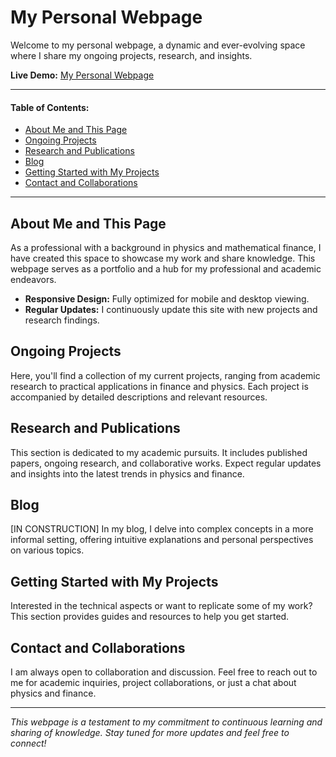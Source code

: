 # My Personal Webpage

Welcome to my personal webpage, a dynamic and ever-evolving space where I share my ongoing projects, research, and insights.

**Live Demo:** [My Personal Webpage](https://belgrano9.github.io/)

---

#### Table of Contents:

- [About Me and This Page](#about-me-and-this-page)
- [Ongoing Projects](#ongoing-projects)
- [Research and Publications](#research-and-publications)
- [Blog](#blog)
- [Getting Started with My Projects](#getting-started-with-my-projects)
- [Contact and Collaborations](#contact-and-collaborations)

---

## About Me and This Page

As a professional with a background in physics and mathematical finance, I have created this space to showcase my work and share knowledge. This webpage serves as a portfolio and a hub for my professional and academic endeavors.

- **Responsive Design:** Fully optimized for mobile and desktop viewing.
- **Regular Updates:** I continuously update this site with new projects and research findings.

## Ongoing Projects

Here, you'll find a collection of my current projects, ranging from academic research to practical applications in finance and physics. Each project is accompanied by detailed descriptions and relevant resources.

## Research and Publications

This section is dedicated to my academic pursuits. It includes published papers, ongoing research, and collaborative works. Expect regular updates and insights into the latest trends in physics and finance.

## Blog

[IN CONSTRUCTION] In my blog, I delve into complex concepts in a more informal setting, offering intuitive explanations and personal perspectives on various topics.

## Getting Started with My Projects

Interested in the technical aspects or want to replicate some of my work? This section provides guides and resources to help you get started.

## Contact and Collaborations

I am always open to collaboration and discussion. Feel free to reach out to me for academic inquiries, project collaborations, or just a chat about physics and finance.

---

*This webpage is a testament to my commitment to continuous learning and sharing of knowledge. Stay tuned for more updates and feel free to connect!*
